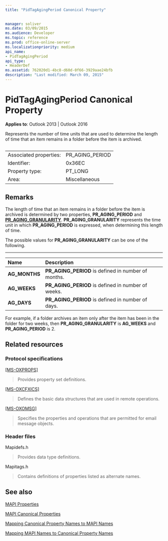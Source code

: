 ```yaml
---
title: "PidTagAgingPeriod Canonical Property"
 
 
manager: soliver
ms.date: 03/09/2015
ms.audience: Developer
ms.topic: reference
ms.prod: office-online-server
ms.localizationpriority: medium
api_name:
- PidTagAgingPeriod
api_type:
- HeaderDef
ms.assetid: 762020d1-4bc8-d60d-0f66-3929aae24bfb
description: "Last modified: March 09, 2015"
---
```


# PidTagAgingPeriod Canonical Property

  
  
**Applies to**: Outlook 2013 | Outlook 2016 
  
Represents the number of time units that are used to determine the length of time that an item remains in a folder before the item is archived.
  
## 

|||
|:-----|:-----|
|Associated properties:  <br/> |PR_AGING_PERIOD  <br/> |
|Identifier:  <br/> |0x36EC  <br/> |
|Property type:  <br/> |PT_LONG  <br/> |
|Area:  <br/> |Miscellaneous  <br/> |
   
## Remarks

The length of time that an item remains in a folder before the item is archived is determined by two properties, **PR_AGING_PERIOD** and **[PR_AGING_GRANULARITY](pidtagaginggranularity-canonical-property.md)**. **PR_AGING_GRANULARITY** represents the time unit in which **PR_AGING_PERIOD** is expressed, when determining this length of time. 
  
The possible values for **PR_AGING_GRANULARITY** can be one of the following. 
  
****

|**Name**|**Description**|
|:-----|:-----|
|**AG_MONTHS** <br/> |**PR_AGING_PERIOD** is defined in number of months.  <br/> |
|**AG_WEEKS** <br/> |**PR_AGING_PERIOD** is defined in number of weeks.  <br/> |
|**AG_DAYS** <br/> |**PR_AGING_PERIOD** is defined in number of days.  <br/> |
   
For example, if a folder archives an item only after the item has been in the folder for two weeks, then **PR_AGING_GRANULARITY** is **AG_WEEKS** and **PR_AGING_PERIOD** is 2. 
  
## Related resources

### Protocol specifications

[[MS-OXPROPS]](https://msdn.microsoft.com/library/f6ab1613-aefe-447d-a49c-18217230b148%28Office.15%29.aspx)
  
> Provides property set definitions.
    
[[MS-OXCFXICS]](https://msdn.microsoft.com/library/b9752f3d-d50d-44b8-9e6b-608a117c8532%28Office.15%29.aspx)
  
> Defines the basic data structures that are used in remote operations.
    
[[MS-OXOMSG]](https://msdn.microsoft.com/library/daa9120f-f325-4afb-a738-28f91049ab3c%28Office.15%29.aspx)
  
> Specifies the properties and operations that are permitted for email message objects.
    
### Header files

Mapidefs.h
  
> Provides data type definitions.
    
Mapitags.h
  
> Contains definitions of properties listed as alternate names.
    
## See also



[MAPI Properties](mapi-properties.md)
  
[MAPI Canonical Properties](mapi-canonical-properties.md)
  
[Mapping Canonical Property Names to MAPI Names](mapping-canonical-property-names-to-mapi-names.md)
  
[Mapping MAPI Names to Canonical Property Names](mapping-mapi-names-to-canonical-property-names.md)

